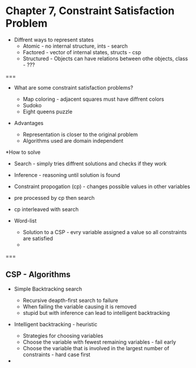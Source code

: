 # Chapter 7, Constraint Satisfaction Problem

* Diffrent ways to represent states
   * Atomic - no internal structure, ints - search
   * Factored - vector of internal states, structs - csp
   * Structured - Objects can have relations between othe objects, class - ???
   
===

* What are some constraint satisfaction problems?
  * Map coloring - adjacent squares must have diffrent colors
  * Sudoko
  * Eight queens puzzle
  
* Advantages
  * Representation is closer to the original problem 
  * Algorithms used are domain independent

*How to solve
  * Search - simply tries diffrent solutions and checks if they work
  * Inference - reasoning until solution is found
  * Constraint propogation (cp) - changes possible values in other variables 
  * pre processed by cp then search 
  * cp interleaved with search
  
* Word-list
  * Solution to a CSP - evry variable assigned a value so all constraints are satisfied
  * 
  
===
## CSP - Algorithms

* Simple Backtracking search
  * Recursive deapth-first search to failure
  * When failing the variable causing it is removed
  * stupid but with inference can lead to intelligent backtracking
  
* Intelligent backtracking - heuristic
  * Strategies for choosing variables 
  * Choose the variable with fewest remaining variables - fail early
  * Choose the variable that is involved in the largest number of constraints - hard case first
  
* 
